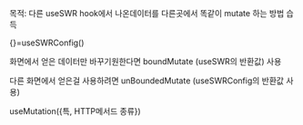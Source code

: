 
목적: 다른 useSWR hook에서 나온데이터를 다른곳에서 똑같이 mutate 하는 방법 습득


{}=useSWRConfig()

화면에서 얻은 데이터만 바꾸기원한다면 boundMutate (useSWR의 반환값) 사용

다른 화면에서 얻은걸 사용하려면 unBoundedMutate (useSWRConfig의 반환값 사용)







useMutation({특, HTTP메서드 종류})


















